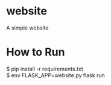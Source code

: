 # website
A simple website <br>

# How to Run
$ pip install -r requirements.txt <br>
$ env FLASK_APP=website.py flask run
